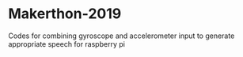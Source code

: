 # Makerthon-2019
Codes for combining gyroscope and accelerometer input to generate appropriate speech for raspberry pi
